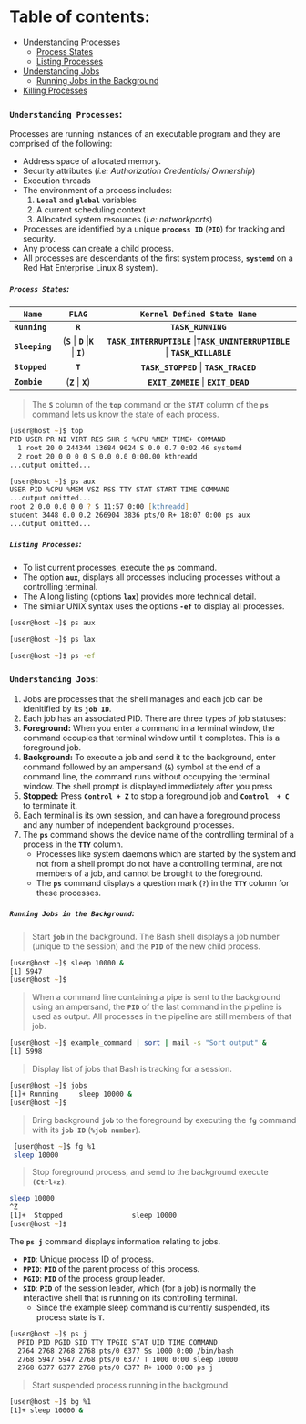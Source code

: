 # **Table of contents**:
  - [Understanding Processes](#understanding-processess)
    - [Process States](#process-states)
    - [Listing Processes](#listing-processes)
  - [Understanding Jobs](#understanding-jobs)
    - [Running Jobs in the Background](#running-jobs-in-the-background)
  - [Killing Processes](#killing-processes)


### **`Understanding Processes`**:

Processes are running instances of an executable program and they are comprised of the following:
- Address space of allocated memory.
- Security attributes (*i.e: Authorization Credentials/ Ownership*)
- Execution threads 
- The environment of a process includes:
  1. **`Local`** and **`global`** variables
  2. A current scheduling context
  3. Allocated system resources (*i.e: networkports*)
- Processes are identified by a unique **`process ID`** (**`PID`**) for tracking
and security. 
- Any process can create a child process. 
- All processes are descendants of the first system process, **`systemd`** on a Red Hat Enterprise Linux 8 system).

##### **`Process States`**:


|         **`Name`**  |     **`FLAG`**                    |  **`Kernel Defined State Name`**   |
|------------------------|:---------------------------------:|:-----------------:| 
| **`Running`**          |**`R`**                            |  **`TASK_RUNNING`**                  |
| **`Sleeping`**         | (**`S`** \| **`D`** \|**`K`** \| **`I`**) | **`TASK_INTERRUPTIBLE`** \|**`TASK_UNINTERRUPTIBLE`** \| **`TASK_KILLABLE`**                  | **`TASK_REPORT_IDLE`** \| **``
| **`Stopped`**          |  **`T`**         | **`TASK_STOPPED`** \|  **`TASK_TRACED`**            |
| **`Zombie`**           | (**`Z`** \| **`X`**)   |     **`EXIT_ZOMBIE`** \| **`EXIT_DEAD`**              |


> The **`S`** column of the **`top`** command or the **`STAT`** column of the **`ps`** command lets us know the state of each process. 

```zsh
[user@host ~]$ top
PID USER PR NI VIRT RES SHR S %CPU %MEM TIME+ COMMAND
  1 root 20 0 244344 13684 9024 S 0.0 0.7 0:02.46 systemd
  2 root 20 0 0 0 0 S 0.0 0.0 0:00.00 kthreadd 
...output omitted...
```

```zsh
[user@host ~]$ ps aux
USER PID %CPU %MEM VSZ RSS TTY STAT START TIME COMMAND 
...output omitted...
root 2 0.0 0.0 0 0 ? S 11:57 0:00 [kthreadd] 
student 3448 0.0 0.2 266904 3836 pts/0 R+ 18:07 0:00 ps aux 
...output omitted...
```

##### **`Listing Processes`**:

- To list current processes, execute the **`ps`** command.
- The option **`aux`**, displays all processes including processes without a controlling terminal.
- The A long listing (options **`lax`**) provides more technical detail.
- The similar UNIX syntax uses the options **`-ef`** to display all processes.

```zsh
[user@host ~]$ ps aux
```

```zsh
[user@host ~]$ ps lax
```

```zsh
[user@host ~]$ ps -ef
```


### **`Understanding Jobs`**:


1. Jobs are processes that the shell manages and each job can be idenitified by its **`job ID`**.
2. Each job has an associated PID. There are three types of job statuses:
3. **Foreground:** When you enter a command in a terminal window, the command occupies that terminal window until it completes. This is a foreground job.
3. **Background:** To execute a job and send it to the background, enter command followed by an ampersand (**`&`**) symbol at the end of a command line, the command runs without occupying the terminal window. The shell prompt is displayed immediately after you press 
4. **Stopped:** Press **`Control + Z`** to stop a foreground job and **`Control  + C`** to terminate it. 
5. Each terminal is its own session, and can have a foreground process and any number of independent background processes. 
7. The **`ps`** command shows the device name of the controlling terminal of a process in the **`TTY`** column. 
    - Processes like system daemons which are started by the system and not from a shell prompt do not have a controlling terminal, are not members of a job, and cannot be brought to the foreground. 
    - The **`ps`** command displays a question mark (**`?`**) in the **`TTY`** column for these processes.


##### **`Running Jobs in the Background`**:

> Start **`job`** in the background. The Bash shell displays a job number (unique to the session) and the **`PID`** of the new child process. 

```zsh
[user@host ~]$ sleep 10000 & 
[1] 5947
[user@host ~]$
```

> When a command line containing a pipe is sent to the background using an ampersand, the **`PID`** of the last command in the pipeline is used as output. All processes in the pipeline are still members of that job.

```zsh
[user@host ~]$ example_command | sort | mail -s "Sort output" & 
[1] 5998
```

> Display list of jobs that Bash is tracking for a session.
```zsh
[user@host ~]$ jobs
[1]+ Running     sleep 10000 & 
[user@host ~]$
```

> Bring background **`job`** to the foreground by executing the **`fg`** command with its **`job ID`** (**`%job number`**).

```zsh
 [user@host ~]$ fg %1 
 sleep 10000
```

> Stop foreground process, and send to the background execute **`(Ctrl+z)`**.

```zsh
sleep 10000
^Z
[1]+  Stopped                 sleep 10000
[user@host ~]$
```
The **`ps j`** command displays information relating to jobs. 
  - **`PID`**: Unique process ID of process. 
  - **`PPID`**: **`PID`** of the parent process of this process. 
  - **`PGID`**: **`PID`** of the process group leader.
  - **`SID`**: **`PID`** of the session leader, which (for a job) is normally the interactive shell that is running on its controlling terminal. 
    - Since the example sleep command is currently suspended, its process state is **`T`**.

```zsh
[user@host ~]$ ps j
  PPID PID PGID SID TTY TPGID STAT UID TIME COMMAND 
  2764 2768 2768 2768 pts/0 6377 Ss 1000 0:00 /bin/bash 
  2768 5947 5947 2768 pts/0 6377 T 1000 0:00 sleep 10000 
  2768 6377 6377 2768 pts/0 6377 R+ 1000 0:00 ps j
```

> Start suspended process running in the background.

```zsh
[user@host ~]$ bg %1 
[1]+ sleep 10000 &
```

















